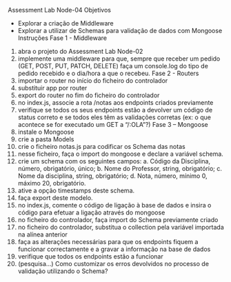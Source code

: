Assessment Lab Node-04
Objetivos
- Explorar a criação de Middleware
- Explorar a utilizar de Schemas para validação de dados com Mongoose
Instruções
Fase 1 - Middleware
1. abra o projeto do Assessment Lab Node-02
2. implemente uma middleware para que, sempre que receber um pedido (GET,
POST, PUT, PATCH, DELETE) faça um console.log do tipo de pedido
recebido e o dia/hora a que o recebeu.
Fase 2 - Routers
3. importar o router no início do ficheiro do controlador
4. substituir app por router
5. export do router no fim do ficheiro do controlador
6. no index.js, associe a rota /notas aos endpoints criados previamente
7. verifique se todos os seus endpoints estão a devolver um código de status
correto e se todos eles têm as validações corretas (ex: o que acontece se for
executado um GET a “/:OLA”?)
Fase 3 – Mongoose
8. instale o Mongoose
9. crie a pasta Models
10. crie o ficheiro notas.js para codificar os Schema das notas
11. nesse ficheiro, faça o import do mongoose e declare a variável schema.
12. crie um schema com os seguintes campos:
a. Código da Disciplina, número, obrigatório, único;
b. Nome do Professor, string, obrigatório;
c. Nome da disciplina, string, obrigatório;
d. Nota, número, mínimo 0, máximo 20, obrigatório.
13. ative a opção timestamps deste schema.
14. faça export deste modelo.
15. no index.js, comente o código de ligação à base de dados e insira o código
para efetuar a ligação através do mongoose
16. no ficheiro do controlador, faça import do Schema previamente criado
17. no ficheiro do controlador, substitua o collection pela variável importada na
alínea anterior
18. faça as alterações necessárias para que os endpoints fiquem a funcionar
correctamente e a gravar a informação na base de dados
19. verifique que todos os endpoints estão a funcionar
20. (pesquisa...) Como customizar os erros devolvidos no processo de validação
utilizando o Schema? 